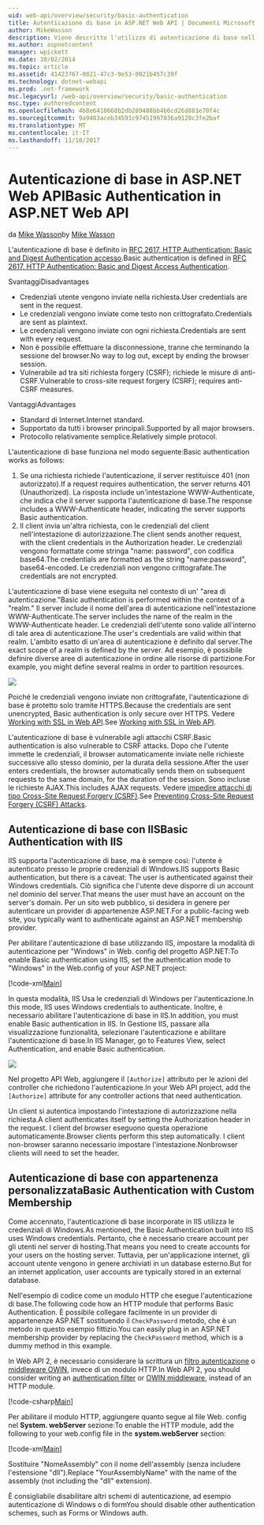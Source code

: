 ```yaml
---
uid: web-api/overview/security/basic-authentication
title: Autenticazione di base in ASP.NET Web API | Documenti Microsoft
author: MikeWasson
description: Viene descritto l'utilizzo di autenticazione di base nell'API Web ASP.NET.
ms.author: aspnetcontent
manager: wpickett
ms.date: 10/02/2014
ms.topic: article
ms.assetid: 41423767-0021-47c3-9e53-0021b457c39f
ms.technology: dotnet-webapi
ms.prod: .net-framework
msc.legacyurl: /web-api/overview/security/basic-authentication
msc.type: authoredcontent
ms.openlocfilehash: 4b8e6410668b2db289488bb4b6cd26d881e70f4c
ms.sourcegitcommit: 9a9483aceb34591c97451997036a9120c3fe2baf
ms.translationtype: MT
ms.contentlocale: it-IT
ms.lasthandoff: 11/10/2017
---
```

<a name="basic-authentication-in-aspnet-web-api"></a><span data-ttu-id="7da20-103">Autenticazione di base in ASP.NET Web API</span><span class="sxs-lookup"><span data-stu-id="7da20-103">Basic Authentication in ASP.NET Web API</span></span>
====================
<span data-ttu-id="7da20-104">da [Mike Wasson](https://github.com/MikeWasson)</span><span class="sxs-lookup"><span data-stu-id="7da20-104">by [Mike Wasson](https://github.com/MikeWasson)</span></span>

<span data-ttu-id="7da20-105">L'autenticazione di base è definito in [RFC 2617, HTTP Authentication: Basic and Digest Authentication accesso](http://www.ietf.org/rfc/rfc2617.txt).</span><span class="sxs-lookup"><span data-stu-id="7da20-105">Basic authentication is defined in [RFC 2617, HTTP Authentication: Basic and Digest Access Authentication](http://www.ietf.org/rfc/rfc2617.txt).</span></span>

<span data-ttu-id="7da20-106">Svantaggi</span><span class="sxs-lookup"><span data-stu-id="7da20-106">Disadvantages</span></span>

- <span data-ttu-id="7da20-107">Credenziali utente vengono inviate nella richiesta.</span><span class="sxs-lookup"><span data-stu-id="7da20-107">User credentials are sent in the request.</span></span>
- <span data-ttu-id="7da20-108">Le credenziali vengono inviate come testo non crittografato.</span><span class="sxs-lookup"><span data-stu-id="7da20-108">Credentials are sent as plaintext.</span></span>
- <span data-ttu-id="7da20-109">Le credenziali vengono inviate con ogni richiesta.</span><span class="sxs-lookup"><span data-stu-id="7da20-109">Credentials are sent with every request.</span></span>
- <span data-ttu-id="7da20-110">Non è possibile effettuare la disconnessione, tranne che terminando la sessione del browser.</span><span class="sxs-lookup"><span data-stu-id="7da20-110">No way to log out, except by ending the browser session.</span></span>
- <span data-ttu-id="7da20-111">Vulnerabile ad tra siti richiesta forgery (CSRF); richiede le misure di anti-CSRF.</span><span class="sxs-lookup"><span data-stu-id="7da20-111">Vulnerable to cross-site request forgery (CSRF); requires anti-CSRF measures.</span></span>

<span data-ttu-id="7da20-112">Vantaggi</span><span class="sxs-lookup"><span data-stu-id="7da20-112">Advantages</span></span>

- <span data-ttu-id="7da20-113">Standard di Internet.</span><span class="sxs-lookup"><span data-stu-id="7da20-113">Internet standard.</span></span>
- <span data-ttu-id="7da20-114">Supportato da tutti i browser principali.</span><span class="sxs-lookup"><span data-stu-id="7da20-114">Supported by all major browsers.</span></span>
- <span data-ttu-id="7da20-115">Protocollo relativamente semplice.</span><span class="sxs-lookup"><span data-stu-id="7da20-115">Relatively simple protocol.</span></span>

<span data-ttu-id="7da20-116">L'autenticazione di base funziona nel modo seguente:</span><span class="sxs-lookup"><span data-stu-id="7da20-116">Basic authentication works as follows:</span></span>

1. <span data-ttu-id="7da20-117">Se una richiesta richiede l'autenticazione, il server restituisce 401 (non autorizzato).</span><span class="sxs-lookup"><span data-stu-id="7da20-117">If a request requires authentication, the server returns 401 (Unauthorized).</span></span> <span data-ttu-id="7da20-118">La risposta include un'intestazione WWW-Authenticate, che indica che il server supporta l'autenticazione di base.</span><span class="sxs-lookup"><span data-stu-id="7da20-118">The response includes a WWW-Authenticate header, indicating the server supports Basic authentication.</span></span>
2. <span data-ttu-id="7da20-119">Il client invia un'altra richiesta, con le credenziali del client nell'intestazione di autorizzazione.</span><span class="sxs-lookup"><span data-stu-id="7da20-119">The client sends another request, with the client credentials in the Authorization header.</span></span> <span data-ttu-id="7da20-120">Le credenziali vengono formattate come stringa "name: password", con codifica base64.</span><span class="sxs-lookup"><span data-stu-id="7da20-120">The credentials are formatted as the string "name:password", base64-encoded.</span></span> <span data-ttu-id="7da20-121">Le credenziali non vengono crittografate.</span><span class="sxs-lookup"><span data-stu-id="7da20-121">The credentials are not encrypted.</span></span>

<span data-ttu-id="7da20-122">L'autenticazione di base viene eseguita nel contesto di un' "area di autenticazione."</span><span class="sxs-lookup"><span data-stu-id="7da20-122">Basic authentication is performed within the context of a "realm."</span></span> <span data-ttu-id="7da20-123">Il server include il nome dell'area di autenticazione nell'intestazione WWW-Authenticate.</span><span class="sxs-lookup"><span data-stu-id="7da20-123">The server includes the name of the realm in the WWW-Authenticate header.</span></span> <span data-ttu-id="7da20-124">Le credenziali dell'utente sono valide all'interno di tale area di autenticazione.</span><span class="sxs-lookup"><span data-stu-id="7da20-124">The user's credentials are valid within that realm.</span></span> <span data-ttu-id="7da20-125">L'ambito esatto di un'area di autenticazione è definito dal server.</span><span class="sxs-lookup"><span data-stu-id="7da20-125">The exact scope of a realm is defined by the server.</span></span> <span data-ttu-id="7da20-126">Ad esempio, è possibile definire diverse aree di autenticazione in ordine alle risorse di partizione.</span><span class="sxs-lookup"><span data-stu-id="7da20-126">For example, you might define several realms in order to partition resources.</span></span>

![](basic-authentication/_static/image1.png)

<span data-ttu-id="7da20-127">Poiché le credenziali vengono inviate non crittografate, l'autenticazione di base è protetto solo tramite HTTPS.</span><span class="sxs-lookup"><span data-stu-id="7da20-127">Because the credentials are sent unencrypted, Basic authentication is only secure over HTTPS.</span></span> <span data-ttu-id="7da20-128">Vedere [Working with SSL in Web API](working-with-ssl-in-web-api.md).</span><span class="sxs-lookup"><span data-stu-id="7da20-128">See [Working with SSL in Web API](working-with-ssl-in-web-api.md).</span></span>

<span data-ttu-id="7da20-129">L'autenticazione di base è vulnerabile agli attacchi CSRF.</span><span class="sxs-lookup"><span data-stu-id="7da20-129">Basic authentication is also vulnerable to CSRF attacks.</span></span> <span data-ttu-id="7da20-130">Dopo che l'utente immette le credenziali, il browser automaticamente inviate nelle richieste successive allo stesso dominio, per la durata della sessione.</span><span class="sxs-lookup"><span data-stu-id="7da20-130">After the user enters credentials, the browser automatically sends them on subsequent requests to the same domain, for the duration of the session.</span></span> <span data-ttu-id="7da20-131">Sono incluse le richieste AJAX.</span><span class="sxs-lookup"><span data-stu-id="7da20-131">This includes AJAX requests.</span></span> <span data-ttu-id="7da20-132">Vedere [impedire attacchi di tipo Cross-Site Request Forgery (CSRF)](preventing-cross-site-request-forgery-csrf-attacks.md).</span><span class="sxs-lookup"><span data-stu-id="7da20-132">See [Preventing Cross-Site Request Forgery (CSRF) Attacks](preventing-cross-site-request-forgery-csrf-attacks.md).</span></span>

## <a name="basic-authentication-with-iis"></a><span data-ttu-id="7da20-133">Autenticazione di base con IIS</span><span class="sxs-lookup"><span data-stu-id="7da20-133">Basic Authentication with IIS</span></span>

<span data-ttu-id="7da20-134">IIS supporta l'autenticazione di base, ma è sempre così: l'utente è autenticato presso le proprie credenziali di Windows.</span><span class="sxs-lookup"><span data-stu-id="7da20-134">IIS supports Basic authentication, but there is a caveat: The user is authenticated against their Windows credentials.</span></span> <span data-ttu-id="7da20-135">Ciò significa che l'utente deve disporre di un account nel dominio del server.</span><span class="sxs-lookup"><span data-stu-id="7da20-135">That means the user must have an account on the server's domain.</span></span> <span data-ttu-id="7da20-136">Per un sito web pubblico, si desidera in genere per autenticare un provider di appartenenze ASP.NET.</span><span class="sxs-lookup"><span data-stu-id="7da20-136">For a public-facing web site, you typically want to authenticate against an ASP.NET membership provider.</span></span>

<span data-ttu-id="7da20-137">Per abilitare l'autenticazione di base utilizzando IIS, impostare la modalità di autenticazione per "Windows" in Web. config del progetto ASP.NET:</span><span class="sxs-lookup"><span data-stu-id="7da20-137">To enable Basic authentication using IIS, set the authentication mode to "Windows" in the Web.config of your ASP.NET project:</span></span>

[!code-xml[Main](basic-authentication/samples/sample1.xml)]

<span data-ttu-id="7da20-138">In questa modalità, IIS Usa le credenziali di Windows per l'autenticazione.</span><span class="sxs-lookup"><span data-stu-id="7da20-138">In this mode, IIS uses Windows credentials to authenticate.</span></span> <span data-ttu-id="7da20-139">Inoltre, è necessario abilitare l'autenticazione di base in IIS.</span><span class="sxs-lookup"><span data-stu-id="7da20-139">In addition, you must enable Basic authentication in IIS.</span></span> <span data-ttu-id="7da20-140">In Gestione IIS, passare alla visualizzazione funzionalità, selezionare l'autenticazione e abilitare l'autenticazione di base.</span><span class="sxs-lookup"><span data-stu-id="7da20-140">In IIS Manager, go to Features View, select Authentication, and enable Basic authentication.</span></span>

![](basic-authentication/_static/image2.png)

<span data-ttu-id="7da20-141">Nel progetto API Web, aggiungere il `[Authorize]` attributo per le azioni del controller che richiedono l'autenticazione.</span><span class="sxs-lookup"><span data-stu-id="7da20-141">In your Web API project, add the `[Authorize]` attribute for any controller actions that need authentication.</span></span>

<span data-ttu-id="7da20-142">Un client si autentica impostando l'intestazione di autorizzazione nella richiesta.</span><span class="sxs-lookup"><span data-stu-id="7da20-142">A client authenticates itself by setting the Authorization header in the request.</span></span> <span data-ttu-id="7da20-143">I client del browser eseguono questa operazione automaticamente.</span><span class="sxs-lookup"><span data-stu-id="7da20-143">Browser clients perform this step automatically.</span></span> <span data-ttu-id="7da20-144">I client non-browser saranno necessario impostare l'intestazione.</span><span class="sxs-lookup"><span data-stu-id="7da20-144">Nonbrowser clients will need to set the header.</span></span>

## <a name="basic-authentication-with-custom-membership"></a><span data-ttu-id="7da20-145">Autenticazione di base con appartenenza personalizzata</span><span class="sxs-lookup"><span data-stu-id="7da20-145">Basic Authentication with Custom Membership</span></span>

<span data-ttu-id="7da20-146">Come accennato, l'autenticazione di base incorporate in IIS utilizza le credenziali di Windows.</span><span class="sxs-lookup"><span data-stu-id="7da20-146">As mentioned, the Basic Authentication built into IIS uses Windows credentials.</span></span> <span data-ttu-id="7da20-147">Pertanto, che è necessario creare account per gli utenti nel server di hosting.</span><span class="sxs-lookup"><span data-stu-id="7da20-147">That means you need to create accounts for your users on the hosting server.</span></span> <span data-ttu-id="7da20-148">Tuttavia, per un'applicazione internet, gli account utente vengono in genere archiviati in un database esterno.</span><span class="sxs-lookup"><span data-stu-id="7da20-148">But for an internet application, user accounts are typically stored in an external database.</span></span>

<span data-ttu-id="7da20-149">Nell'esempio di codice come un modulo HTTP che esegue l'autenticazione di base.</span><span class="sxs-lookup"><span data-stu-id="7da20-149">The following code how an HTTP module that performs Basic Authentication.</span></span> <span data-ttu-id="7da20-150">È possibile collegare facilmente in un provider di appartenenze ASP.NET sostituendo il `CheckPassword` metodo, che è un metodo in questo esempio fittizio.</span><span class="sxs-lookup"><span data-stu-id="7da20-150">You can easily plug in an ASP.NET membership provider by replacing the `CheckPassword` method, which is a dummy method in this example.</span></span>

<span data-ttu-id="7da20-151">In Web API 2, è necessario considerare la scrittura un [filtro autenticazione](authentication-filters.md) o [middleware OWIN](../../../aspnet/overview/owin-and-katana/index.md), invece di un modulo HTTP.</span><span class="sxs-lookup"><span data-stu-id="7da20-151">In Web API 2, you should consider writing an [authentication filter](authentication-filters.md) or [OWIN middleware](../../../aspnet/overview/owin-and-katana/index.md), instead of an HTTP module.</span></span>

[!code-csharp[Main](basic-authentication/samples/sample2.cs)]

<span data-ttu-id="7da20-152">Per abilitare il modulo HTTP, aggiungere quanto segue al file Web. config nel **System. webServer** sezione:</span><span class="sxs-lookup"><span data-stu-id="7da20-152">To enable the HTTP module, add the following to your web.config file in the **system.webServer** section:</span></span>

[!code-xml[Main](basic-authentication/samples/sample3.xml?highlight=4)]

<span data-ttu-id="7da20-153">Sostituire "NomeAssembly" con il nome dell'assembly (senza includere l'estensione "dll").</span><span class="sxs-lookup"><span data-stu-id="7da20-153">Replace "YourAssemblyName" with the name of the assembly (not including the "dll" extension).</span></span>

<span data-ttu-id="7da20-154">È consigliabile disabilitare altri schemi di autenticazione, ad esempio autenticazione di Windows o di form</span><span class="sxs-lookup"><span data-stu-id="7da20-154">You should disable other authentication schemes, such as Forms or Windows auth.</span></span>
